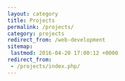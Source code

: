 ```yaml
---
layout: category
title: Projects
permalink: /projects/
category: projects
redirect_from: /web-development
sitemap:
 lastmod: 2016-04-20 17:00:12 +0000
redirect_from:
 - /projects/index.php/
---
```

